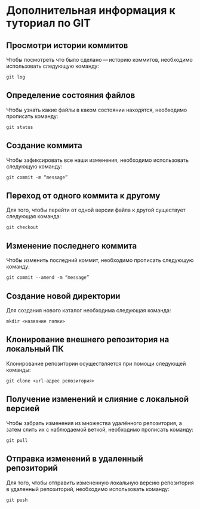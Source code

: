 # Дополнительная информация к туториал  по GIT

## Просмотри истории коммитов

Чтобы посмотреть что было сделано — историю коммитов, необходимо использовать следующую команду:
```
git log
```
## Определение состояния файлов

Чтобы узнать  какие файлы в каком состоянии находятся, необходимо прописать команду:
```
git status
```
## Cоздание коммита

Чтобы зафиксировать все наши изменения, необходимо использовать следующую команду:
```
git commit -m “message” 
```
## Переход от одного коммита к другому

Для того, чтобы перейти от одной версии файла к другой существует следующая команда:
```
git checkout 
```
## Изменение последнего коммита

Чтобы изменить последний коммит, необходимо прописать следующую команду:
```
git commit --amend -m “message” 
```
## Cоздание новой директории

Для создания нового каталог необходима следующая команда:
```
mkdir <название папки>
```
## Клонирование внешнего репозитория на локальный ПК

Клонирование репозитории осуществляется при помощи следующей команды:
```
git clone <url-адрес репозитория>
```
## Получение изменений и слияние с локальной версией

Чтобы забрать изменения из множества удалённого репозитория, а затем слить их с наблюдаемой веткой, необходимо прописать команду:
```
git pull 
```
## Отправка изменений в удаленный репозиторий

Для того, чтобы отправить измененную локальную версию репозитория в удаленный репозиторий, необходимо использовать команду:
```
git push 
```

